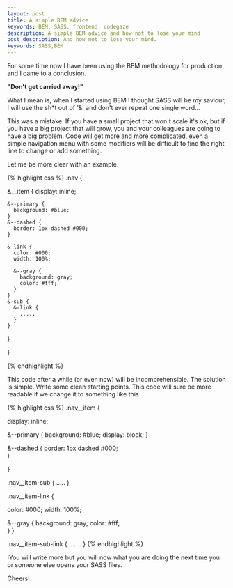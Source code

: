 ```yaml
---
layout: post
title: A simple BEM advice
keywords: BEM, SASS, frontend, codegaze
description: A simple BEM advice and how not to lose your mind
post_description: And how not to lose your mind.
keywords: SASS,BEM
---
```

For some time now I have been using the BEM methodology for production and I came to a conclusion. 

**"Don't get carried away!"**

What I mean is, when I started using BEM I thought SASS will be my saviour, I will use the sh*t out of '&' and don't ever repeat one single word... 

This was a mistake. If you have a small project that won't scale it's ok, but if you have a big project that will grow, you and your colleagues are going to have a big problem. Code will get more and more complicated, even a simple navigation menu with some modifiers will be difficult to find the right line to change or add something. 

Let me be more clear with an example.

{% highlight css %}
.nav {

  &__item {
    display: inline;
    
    &--primary {
      background: #blue;
    }
    &--dashed {
      border: 1px dashed #000;
    }

    &-link {
      color: #000;
      width: 100%;

      &--gray {
        background: gray;
        color: #fff;
      }
    }
    &-sub {
      &-link {
        .....
      }
    }
  }

}

{% endhighlight %}

This code after a while (or even now) will be incomprehensible. The solution is simple. Write some clean starting points. This code will sure be more readable if we change it to something like this

{% highlight css %}
.nav__item {
  
  display: inline;

  &--primary {
    background: #blue;
    display: block;
  }

  &--dashed {
    border: 1px dashed #000;    
  }

}

.nav__item-sub {
  .....
}

.nav__item-link {
 
  color: #000;
  width: 100%;

  &--gray {
    background: gray;
    color: #fff;    
  }
}

.nav__item-sub-link {
  .......
}
{% endhighlight %}

IYou will write more but you will now what you are doing the next time you or someone else opens your SASS files.

Cheers!